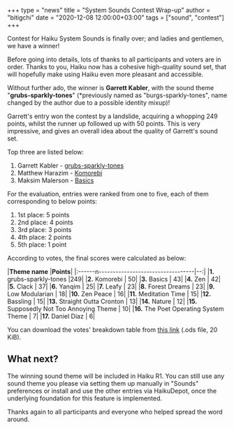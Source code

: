+++
type = "news"
title = "System Sounds Contest Wrap-up"
author = "bitigchi"
date = "2020-12-08 12:00:00+03:00"
tags = ["sound", "contest"]
+++

Contest for Haiku System Sounds is finally over; and ladies and gentlemen, we have a winner!

Before going into details, lots of thanks to all participants and voters are in order. Thanks to you, Haiku now has a cohesive high-quality sound set, that will hopefully make using Haiku even more pleasant and accessible.

Without further ado, the winner is **Garrett Kabler**, with the sound theme "**grubs-sparkly-tones**" (*previously named as "burgs-sparkly-tones", name changed by the author due to a possible identity mixup)!

Garrett's entry won the contest by a landslide, acquiring a whopping 249 points, whilst the runner up followed up with 50 points. This is very impressive, and gives an overall idea about the quality of Garrett's sound set.

Top three are listed below:

1. Garrett Kabler - [grubs-sparkly-tones](/files/sound-contest/garrett_kabler_burgs-sparkly-tones.zip)
2. Matthew Harazim - [Komorebi](/files/sound-contest/bearlyMatt-Komorebi.zip)
3. Maksim Malerson - [Basics](/files/sound-contest/maksim_malerson_Basics.zip)

For the evaluation, entries were ranked from one to five, each of them corresponding to below points:

1. 1st place: 5 points
2. 2nd place: 4 points
3. 3rd place: 3 points
4. 4th place: 2 points
5. 5th place: 1 point

According to votes, the final scores were calculated as below:

|**Theme name**                     |**Points**|
|:------n----------------------------------|--:|
|**1.** grubs-sparkly-tones                |249|
|**2.** Komorebi                           | 50|
|**3.** Basics                             | 43|
|**4.** Zen                                | 42|
|**5.** Clack                              | 37|
|**6.** Yanqim                             | 25|
|**7.** Leafy                              | 23|
|**8.** Forest Dreams                      | 23|
|**9.** Low Modularian                     | 18|
|**10.** Zen Peace                         | 16|
|**11.** Meditation Time                   | 15|
|**12.** Bassling                          | 15|
|**13.** Straight Outta Cronton            | 13|
|**14.** Nature                            | 12|
|**15.** Supposedly Not Too Annoying Theme | 10|
|**16.** The Poet Operating System Theme   |  7|
|**17.** Daniel Diaz                       |  6|

You can download the votes' breakdown table from [this link](/files/sound-contest/sound_contest_cotes.ods) (.ods file, 20 KiB).

## What next?

The winning sound theme will be included in Haiku R1. You can still use any sound theme you please via setting them up manually in "Sounds" preferences or install and use the other entries via HaikuDepot, once the underlying foundation for this feature is implemented.

Thanks again to all participants and everyone who helped spread the word around.
